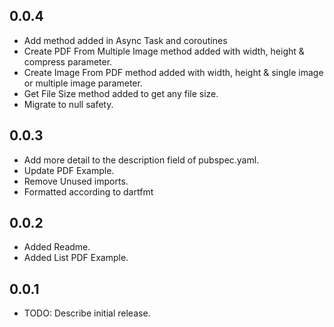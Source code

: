 ## 0.0.4

* Add method added in Async Task and coroutines
* Create PDF From Multiple Image method added with width, height & compress parameter.
* Create Image From PDF method added with width, height & single image or multiple image parameter.
* Get File Size method added to get any file size.
* Migrate to null safety.


## 0.0.3

* Add more detail to the description field of pubspec.yaml.
* Update PDF Example.
* Remove Unused imports.
* Formatted according to dartfmt

## 0.0.2

* Added Readme.
* Added List PDF Example.


## 0.0.1

* TODO: Describe initial release.
